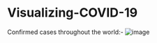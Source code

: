 # Visualizing-COVID-19

Confirmed cases throughout the world:-
![image](https://user-images.githubusercontent.com/41236926/149261769-84ce9473-6b56-4126-bebf-183f56c3e60f.png)
